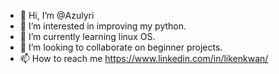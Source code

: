 - 👋 Hi, I’m @Azulyri
- 👀 I’m interested in improving my python.
- 🌱 I’m currently learning linux OS.
- 💞️ I’m looking to collaborate on beginner projects.
- 📫 How to reach me https://www.linkedin.com/in/likenkwan/

<!---
Azulyri/Azulyri is a ✨ special ✨ repository because its `README.md` (this file) appears on your GitHub profile.
You can click the Preview link to take a look at your changes.
--->
